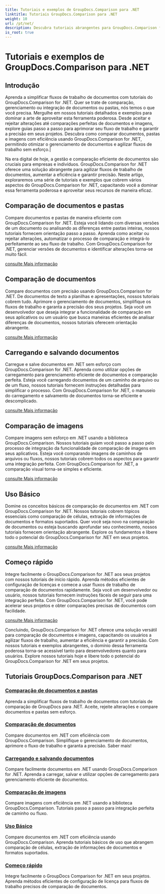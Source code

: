 ```yaml
---
title: Tutoriais e exemplos de GroupDocs.Comparison para .NET
linktitle: Tutoriais GroupDocs.Comparison para .NET
weight: 10
url: /pt/net/
description: Descubra tutoriais abrangentes para GroupDocs.Comparison for .NET, facilitando a comparação, o gerenciamento e a integração eficientes de documentos e pastas sem esforço.
is_root: true
---
```


# Tutoriais e exemplos de GroupDocs.Comparison para .NET

## Introdução

Aprenda a simplificar fluxos de trabalho de documentos com tutoriais do GroupDocs.Comparison for .NET. Quer se trate de comparação, gerenciamento ou integração de documentos ou pastas, nós temos o que você precisa. Mergulhe em nossos tutoriais detalhados e exemplos para dominar a arte de aproveitar esta ferramenta poderosa. Desde aceitar e rejeitar alterações até comparações perfeitas de documentos e imagens, explore guias passo a passo para aprimorar seu fluxo de trabalho e garantir a precisão em seus projetos. Descubra como comparar documentos, pastas e imagens com eficiência usando GroupDocs.Comparison for .NET, permitindo otimizar o gerenciamento de documentos e agilizar fluxos de trabalho sem esforço.|

Na era digital de hoje, a gestão e comparação eficiente de documentos são cruciais para empresas e indivíduos. GroupDocs.Comparison for .NET oferece uma solução abrangente para agilizar fluxos de trabalho de documentos, aumentar a eficiência e garantir precisão. Neste artigo, exploraremos uma série de tutoriais e exemplos que cobrem vários aspectos do GroupDocs.Comparison for .NET, capacitando você a dominar essa ferramenta poderosa e aproveitar seus recursos de maneira eficaz.

## Comparação de documentos e pastas

Compare documentos e pastas de maneira eficiente com GroupDocs.Comparison for .NET. Esteja você lidando com diversas versões de um documento ou analisando as diferenças entre pastas inteiras, nossos tutoriais fornecem orientação passo a passo. Aprenda como aceitar ou rejeitar alterações, automatizar o processo de comparação e integrá-lo perfeitamente ao seu fluxo de trabalho. Com GroupDocs.Comparison for .NET, gerenciar versões de documentos e identificar alterações torna-se muito fácil.

[consulte Mais informação](./documents-and-folder-comparison/)

## Comparação de documentos

Compare documentos com precisão usando GroupDocs.Comparison for .NET. De documentos de texto a planilhas e apresentações, nossos tutoriais cobrem tudo. Aprimore o gerenciamento de documentos, simplifique os fluxos de trabalho e garanta a precisão dos seus projetos. Seja você um desenvolvedor que deseja integrar a funcionalidade de comparação em seus aplicativos ou um usuário que busca maneiras eficientes de analisar diferenças de documentos, nossos tutoriais oferecem orientação abrangente.

[consulte Mais informação](./document-comparison/)

## Carregando e salvando documentos

Carregue e salve documentos em .NET sem esforço com GroupDocs.Comparison for .NET. Aprenda como utilizar opções de carregamento para gerenciamento eficiente de documentos e comparação perfeita. Esteja você carregando documentos de um caminho de arquivo ou de um fluxo, nossos tutoriais fornecem instruções detalhadas para simplificar o processo. Com GroupDocs.Comparison for .NET, o manuseio do carregamento e salvamento de documentos torna-se eficiente e descomplicado.

[consulte Mais informação](./loading-and-saving-documents/)

## Comparação de imagens

Compare imagens sem esforço em .NET usando a biblioteca GroupDocs.Comparison. Nossos tutoriais guiam você passo a passo pelo processo de integração da funcionalidade de comparação de imagens em seus aplicativos. Esteja você comparando imagens de caminhos de arquivos ou fluxos, nossos tutoriais cobrem todos os aspectos para garantir uma integração perfeita. Com GroupDocs.Comparison for .NET, a comparação visual torna-se simples e eficiente.

[consulte Mais informação](./image-comparison/)

## Uso Básico 

Domine os conceitos básicos de comparação de documentos em .NET com GroupDocs.Comparison for .NET. Nossos tutoriais cobrem tópicos essenciais como comparação de células, extração de informações de documentos e formatos suportados. Quer você seja novo na comparação de documentos ou esteja buscando aprofundar seu conhecimento, nossos tutoriais fornecem orientação abrangente. Explore os fundamentos e libere todo o potencial do GroupDocs.Comparison for .NET em seus projetos.

[consulte Mais informação](./basic-usage/)

## Começo rápido 

Integre facilmente o GroupDocs.Comparison for .NET aos seus projetos com nossos tutoriais de início rápido. Aprenda métodos eficientes de configuração de licenças e comece a usar fluxos de trabalho de comparação de documentos rapidamente. Seja você um desenvolvedor ou usuário, nossos tutoriais fornecem instruções fáceis de seguir para uma integração perfeita. Com GroupDocs.Comparison for .NET, você pode acelerar seus projetos e obter comparações precisas de documentos com facilidade.

[consulte Mais informação](./quick-start/)

Concluindo, GroupDocs.Comparison for .NET oferece uma solução versátil para comparação de documentos e imagens, capacitando os usuários a agilizar fluxos de trabalho, aumentar a eficiência e garantir a precisão. Com nossos tutoriais e exemplos abrangentes, o domínio dessa ferramenta poderosa torna-se acessível tanto para desenvolvedores quanto para usuários. Explore nossos tutoriais hoje e libere todo o potencial do GroupDocs.Comparison for .NET em seus projetos.
## Tutoriais GroupDocs.Comparison para .NET 
### [Comparação de documentos e pastas](./documents-and-folder-comparison/)
Aprenda a simplificar fluxos de trabalho de documentos com tutoriais de comparação de GroupDocs para .NET. Aceite, rejeite alterações e compare documentos e pastas sem esforço.
### [Comparação de documentos](./document-comparison/)
Compare documentos em .NET com eficiência com GroupDocs.Comparison. Simplifique o gerenciamento de documentos, aprimore o fluxo de trabalho e garanta a precisão. Saber mais!
### [Carregando e salvando documentos](./loading-and-saving-documents/)
Compare facilmente documentos em .NET usando GroupDocs.Comparison for .NET. Aprenda a carregar, salvar e utilizar opções de carregamento para gerenciamento eficiente de documentos.
### [Comparação de imagens](./image-comparison/)
Compare imagens com eficiência em .NET usando a biblioteca GroupDocs.Comparison. Tutoriais passo a passo para integração perfeita de caminho ou fluxo.
### [Uso Básico](./basic-usage/)
Compare documentos em .NET com eficiência usando GroupDocs.Comparison. Aprenda tutoriais básicos de uso que abrangem comparação de células, extração de informações de documentos e formatos suportados.
### [Começo rápido](./quick-start/)
Integre facilmente o GroupDocs Comparison for .NET em seus projetos. Aprenda métodos eficientes de configuração de licença para fluxos de trabalho precisos de comparação de documentos.